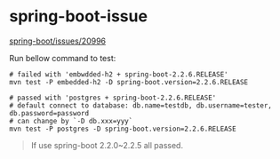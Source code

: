 # spring-boot-issue

[spring-boot/issues/20996](https://github.com/spring-projects/spring-boot/issues/20996)

Run bellow command to test:

```shell
# failed with 'embwdded-h2 + spring-boot-2.2.6.RELEASE'
mvn test -P embedded-h2 -D spring-boot.version=2.2.6.RELEASE

# passed with 'postgres + spring-boot-2.2.6.RELEASE'
# default connect to database: db.name=testdb, db.username=tester, db.password=password
# can change by `-D db.xxx=yyy`
mvn test -P postgres -D spring-boot.version=2.2.6.RELEASE
```

> If use spring-boot 2.2.0~2.2.5 all passed.